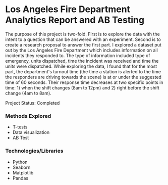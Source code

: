 # Los Angeles Fire Department Analytics Report and AB Testing
The purpose of this project is two-fold.  First is to explore the data with the intent to a question that can be answered with an experiment.  Second is to create a research proposal to answer the first part.  I explored a dataset put out by the Los Angeles Fire Department which includes information on all incidents they responded to.  The type of information included type of emergency, units dispatched, time the incident was received and time the units were dispatched.  While exploring the data, I found that for the most part, the department's turnout time (the time a station is alerted to the time the responders are driving towards the scene) is at or under the suggested time of 60 seconds.  Their response time decreases at two specific points in time:  1) when the shift changes (8am to 12pm) and 2) right before the shift change (4am to 8am).  

Project Status:  Completed

### Methods Explored
-  T-tests
-  Data visualization
-  AB Test

### Technologies/Libraries
-  Python
-  Seaborn
-  Matplotlib
-  Pandas
